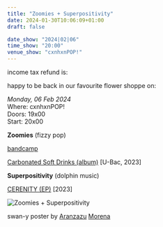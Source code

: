 ```yaml
---
title: "Zoomies + Superpositivity"
date: 2024-01-30T10:06:09+01:00
draft: false

date_show: "2024|02|06"
time_show: "20:00"
venue_show: "cxnhxnPOP!"
---
```


income tax refund is:

happy to be back in our favourite flower shoppe on:

_Monday, 06 Feb 2024_
\
Where: cxnhxnPOP!
\
Doors: 19x00
\
Start: 20x00

**Zoomies** (fizzy pop)

[bandcamp](https://zoomiesmusic.bandcamp.com)

[Carbonated Soft Drinks (album)](https://ubac.bandcamp.com/album/carbonated-soft-drinks) [U-Bac, 2023]

**Superpositivity** (dolphin music)

[CERENITY (EP)](https://superpositivity.bandcamp.com/album/cerenity) [2023]

![Zoomies + Superpositivity](../../posters/2024-02-06.jpg)

swan-y poster by [Aranzazu](https://aranzazumoena.com/) [Morena](https://www.instagram.com/aranzazumoena)
